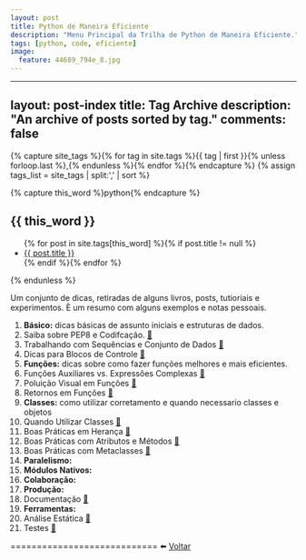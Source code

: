 ```yaml
---
layout: post
title: Python de Maneira Eficiente
description: "Menu Principal da Trilha de Python de Maneira Eficiente."
tags: [python, code, eficiente]
image:
  feature: 44689_794e_8.jpg
---
```


---
layout: post-index
title: Tag Archive
description: "An archive of posts sorted by tag."
comments: false
---

{% capture site_tags %}{% for tag in site.tags %}{{ tag | first }}{% unless forloop.last %},{% endunless %}{% endfor %}{% endcapture %}
{% assign tags_list = site_tags | split:',' | sort %}

  {% capture this_word %}python{% endcapture %}
	<article>
	<h2 id="{{ this_word }}" class="tag-heading">{{ this_word }}</h2>
		<ul>
    {% for post in site.tags[this_word] %}{% if post.title != null %}
      <li class="entry-title"><a href="{{ site.url }}{{ post.url }}" title="{{ post.title }}">{{ post.title }}</a></li>
    {% endif %}{% endfor %}
		</ul>
	</article><!-- /.hentry -->
{% endunless %}

Um conjunto de dicas, retiradas de alguns livros, posts, tutioriais e experimentos. È um resumo com alguns exemplos e notas pessoais.

1. **Básico:** dicas básicas de assunto iniciais e estruturas de dados.
  1. Saiba sobre PEP8 e Codifcação. [:blue_book:](https://github.com/LucasBiason/PadroesPython/blob/master/pep8/estilo_python.md)
  2. Trabalhando com Sequências e Conjunto de Dados [:blue_book:](https://github.com/LucasBiason/PadroesPython/blob/master/python_eficaz/boas_praticas_05.md)
  3. Dicas para Blocos de Controle [:blue_book:](https://github.com/LucasBiason/PadroesPython/blob/master/python_eficaz/boas_praticas_07.md)
2. **Funções:** dicas sobre como fazer funções melhores e mais eficientes.
  1. Funções Auxiliares vs. Expressões Complexas [:blue_book:](https://github.com/LucasBiason/PadroesPython/blob/master/python_eficaz/boas_praticas_04.md)
  2. Poluição Visual em Funções [:blue_book:](https://github.com/LucasBiason/PadroesPython/blob/master/python_eficaz/boas_praticas_08.md)
  3. Retornos em Funções [:blue_book:](https://github.com/LucasBiason/PadroesPython/blob/master/python_eficaz/boas_praticas_09.md)
3. **Classes:** como utilizar corretamento e quando necessario classes e objetos
  1. Quando Utilizar Classes [:blue_book:](https://github.com/LucasBiason/PadroesPython/blob/master/python_eficaz/boas_praticas_10.md)
  2. Boas Práticas em Herança [:blue_book:](https://github.com/LucasBiason/PadroesPython/blob/master/python_eficaz/boas_praticas_11.md)
  3. Boas Práticas com Atributos e Métodos [:blue_book:](https://github.com/LucasBiason/PadroesPython/blob/master/python_eficaz/boas_praticas_12.md)
  4. Boas Práticas com Metaclasses [:blue_book:](https://github.com/LucasBiason/PadroesPython/blob/master/python_eficaz/boas_praticas_13.md)
4. **Paralelismo:**
5. **Módulos Nativos:**
6. **Colaboração:**
7. **Produção:**
  2. Documentação [:blue_book:](https://github.com/LucasBiason/PadroesPython/blob/master/python_eficaz/boas_praticas_15.md)
8. **Ferramentas:**
  1. Análise Estática [:blue_book:](https://github.com/LucasBiason/PadroesPython/blob/master/python_eficaz/boas_praticas_03.md)
  2. Testes [:blue_book:](https://github.com/LucasBiason/PadroesPython/blob/master/python_eficaz/boas_praticas_06.md)

============================
:arrow_left: [Voltar](https://github.com/LucasBiason/PadroesPython/blob/master/README.md)
